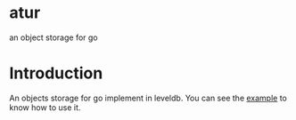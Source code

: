 # atur
an object storage for go

# Introduction

An objects storage for go implement in leveldb. You can see the [example](example/) to know how to use it.